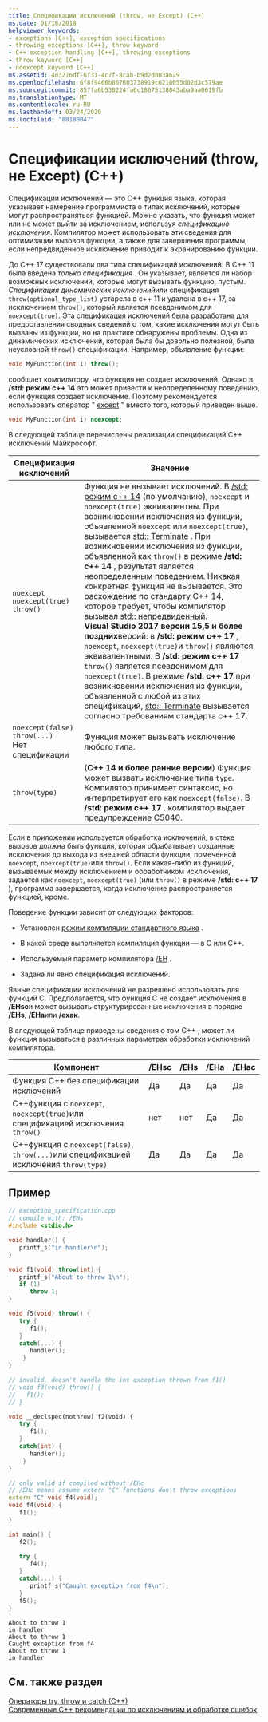 ```yaml
---
title: Спецификации исключений (throw, не Except) (C++)
ms.date: 01/18/2018
helpviewer_keywords:
- exceptions [C++], exception specifications
- throwing exceptions [C++], throw keyword
- C++ exception handling [C++], throwing exceptions
- throw keyword [C++]
- noexcept keyword [C++]
ms.assetid: 4d3276df-6f31-4c7f-8cab-b9d2d003a629
ms.openlocfilehash: 6f8f9466b867603738919c6210055d02d3c579ae
ms.sourcegitcommit: 857fa6b530224fa6c18675138043aba9aa0619fb
ms.translationtype: MT
ms.contentlocale: ru-RU
ms.lasthandoff: 03/24/2020
ms.locfileid: "80180047"
---
```

# <a name="exception-specifications-throw-noexcept-c"></a>Спецификации исключений (throw, не Except) (C++)

Спецификации исключений — это C++ функция языка, которая указывает намерение программиста о типах исключений, которые могут распространяться функцией. Можно указать, что функция может или не может выйти за исключением, используя *спецификацию исключения*. Компилятор может использовать эти сведения для оптимизации вызовов функции, а также для завершения программы, если непредвиденное исключение приводит к экранированию функции.

До C++ 17 существовали два типа спецификаций исключений. В C++ 11 была введена *только спецификация* . Он указывает, является ли набор возможных исключений, которые могут вызывать функцию, пустым. *Спецификация динамических исключений*или спецификация `throw(optional_type_list)` устарела в c++ 11 и удалена в c++ 17, за исключением `throw()`, который является псевдонимом для `noexcept(true)`. Эта спецификация исключений была разработана для предоставления сводных сведений о том, какие исключения могут быть вызваны из функции, но на практике обнаружены проблемы. Одна из динамических исключений, которая была бы довольно полезной, была неусловной `throw()` спецификации. Например, объявление функции:

```cpp
void MyFunction(int i) throw();
```

сообщает компилятору, что функция не создает исключений. Однако в **/std: режим c++ 14** это может привести к неопределенному поведению, если функция создает исключение. Поэтому рекомендуется использовать оператор " [except](../cpp/noexcept-cpp.md) " вместо того, который приведен выше.

```cpp
void MyFunction(int i) noexcept;
```

В следующей таблице перечислены реализации спецификаций C++ исключений Майкрософт.

|Спецификация исключений|Значение|
|-----------------------------|-------------|
|`noexcept`<br/>`noexcept(true)`<br/>`throw()`|Функция не вызывает исключений. В [/std: режим c++ 14](../build/reference/std-specify-language-standard-version.md) (по умолчанию), `noexcept` и `noexcept(true)` эквивалентны. При возникновении исключения из функции, объявленной `noexcept` или `noexcept(true)`, вызывается [std:: Terminate](../standard-library/exception-functions.md#terminate) . При возникновении исключения из функции, объявленной как `throw()` в режиме **/std: c++ 14** , результат является неопределенным поведением. Никакая конкретная функция не вызывается. Это расхождение по стандарту C++ 14, которое требует, чтобы компилятор вызывал [std:: непредвиденный](../standard-library/exception-functions.md#unexpected).  <br/> **Visual Studio 2017 версии 15,5 и более поздних**версий: в **/std: режим c++ 17** , `noexcept`, `noexcept(true)`и `throw()` являются эквивалентными. В **/std: режим c++ 17** `throw()` является псевдонимом для `noexcept(true)`. В режиме **/std: c++ 17** при возникновении исключения из функции, объявленной с любой из этих спецификаций, [std:: Terminate](../standard-library/exception-functions.md#terminate) вызывается согласно требованиям стандарта c++ 17.|
|`noexcept(false)`<br/>`throw(...)`<br/>Нет спецификации|Функция может вызывать исключение любого типа.|
|`throw(type)`| (**C++ 14 и более ранние версии**) Функция может вызвать исключение типа `type`. Компилятор принимает синтаксис, но интерпретирует его как `noexcept(false)`. В **/std: режим c++ 17** . компилятор выдает предупреждение C5040.|

Если в приложении используется обработка исключений, в стеке вызовов должна быть функция, которая обрабатывает созданные исключения до выхода из внешней области функции, помеченной `noexcept`, `noexcept(true)`или `throw()`. Если какая-либо из функций, вызываемых между исключением и обработчиком исключения, задается как `noexcept`, `noexcept(true)` (или `throw()` в режиме **/std: c++ 17** ), программа завершается, когда исключение распространяется функцией, кроме.

Поведение функции зависит от следующих факторов:

- Установлен [режим компиляции стандартного языка](../build/reference/std-specify-language-standard-version.md) .
- В какой среде выполняется компиляция функции — в C или C++.

- Используемый параметр компилятора [/EH](../build/reference/eh-exception-handling-model.md) .

- Задана ли явно спецификация исключений.

Явные спецификации исключений не разрешено использовать для функций C. Предполагается, что функция C не создает исключения в **/EHsc**и может вызывать структурированные исключения в порядке **/EHs**, **/EHa**или **/ехак**.

В следующей таблице приведены сведения о том C++ , может ли функция вызываться в различных параметрах обработки исключений компилятора.

|Компонент|/EHsc|/EHs|/EHa|/EHac|
|--------------|------------|-----------|-----------|------------|
|Функция C++ без спецификации исключений|Да|Да|Да|Да|
|C++функция с `noexcept`, `noexcept(true)`или спецификацией исключения `throw()`|нет|нет|Да|Да|
|C++функция с `noexcept(false)`, `throw(...)`или спецификацией исключения `throw(type)`|Да|Да|Да|Да|

## <a name="example"></a>Пример

```cpp
// exception_specification.cpp
// compile with: /EHs
#include <stdio.h>

void handler() {
   printf_s("in handler\n");
}

void f1(void) throw(int) {
   printf_s("About to throw 1\n");
   if (1)
      throw 1;
}

void f5(void) throw() {
   try {
      f1();
   }
   catch(...) {
      handler();
    }
}

// invalid, doesn't handle the int exception thrown from f1()
// void f3(void) throw() {
//   f1();
// }

void __declspec(nothrow) f2(void) {
   try {
      f1();
   }
   catch(int) {
      handler();
    }
}

// only valid if compiled without /EHc
// /EHc means assume extern "C" functions don't throw exceptions
extern "C" void f4(void);
void f4(void) {
   f1();
}

int main() {
   f2();

   try {
      f4();
   }
   catch(...) {
      printf_s("Caught exception from f4\n");
   }
   f5();
}
```

```Output
About to throw 1
in handler
About to throw 1
Caught exception from f4
About to throw 1
in handler
```

## <a name="see-also"></a>См. также раздел

[Операторы try, throw и catch (C++)](../cpp/try-throw-and-catch-statements-cpp.md)<br/>
[Современные C++ рекомендации по исключениям и обработке ошибок](errors-and-exception-handling-modern-cpp.md)
